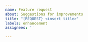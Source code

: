 ```yaml
---
name: Feature request
about: Suggestions for improvements
title: "[REQUEST} <insert title>"
labels: enhancement
assignees: ''

---
```



